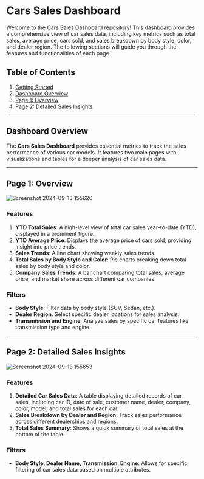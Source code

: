# Cars Sales Dashboard

Welcome to the Cars Sales Dashboard repository! This dashboard provides a comprehensive view of car sales data, including key metrics such as total sales, average price, cars sold, and sales breakdown by body style, color, and dealer region. The following sections will guide you through the features and functionalities of each page.

## Table of Contents
1. [Getting Started](#getting-started)
2. [Dashboard Overview](#dashboard-overview)
3. [Page 1: Overview](#page-1-overview)
4. [Page 2: Detailed Sales Insights](#page-2-detailed-sales-insights)

---

## Dashboard Overview<a name="dashboard-overview"></a>

The **Cars Sales Dashboard** provides essential metrics to track the sales performance of various car models. It features two main pages with visualizations and tables for a deeper analysis of car sales data.

---

## Page 1: Overview<a name="page-1-overview"></a>

![Screenshot 2024-09-13 155620](https://github.com/user-attachments/assets/a7307b8e-62ac-4193-9c5b-906995d99bd2)


### Features

1. **YTD Total Sales**: A high-level view of total car sales year-to-date (YTD), displayed in a prominent figure.
2. **YTD Average Price**: Displays the average price of cars sold, providing insight into price trends.
3. **Sales Trends**: A line chart showing weekly sales trends.
4. **Total Sales by Body Style and Color**: Pie charts breaking down total sales by body style and color.
5. **Company Sales Trends**: A bar chart comparing total sales, average price, and market share across different car companies.

### Filters

- **Body Style**: Filter data by body style (SUV, Sedan, etc.).
- **Dealer Region**: Select specific dealer locations for sales analysis.
- **Transmission and Engine**: Analyze sales by specific car features like transmission type and engine.

---

## Page 2: Detailed Sales Insights<a name="page-2-detailed-sales-insights"></a>

![Screenshot 2024-09-13 155653](https://github.com/user-attachments/assets/906f76e7-262a-4ba3-a693-62a52308e80f)

### Features

1. **Detailed Car Sales Data**: A table displaying detailed records of car sales, including car ID, date of sale, customer name, dealer, company, color, model, and total sales for each car.
2. **Sales Breakdown by Dealer and Region**: Track sales performance across different dealerships and regions.
3. **Total Sales Summary**: Shows a quick summary of total sales at the bottom of the table.

### Filters

- **Body Style, Dealer Name, Transmission, Engine**: Allows for specific filtering of car sales data based on multiple attributes.



